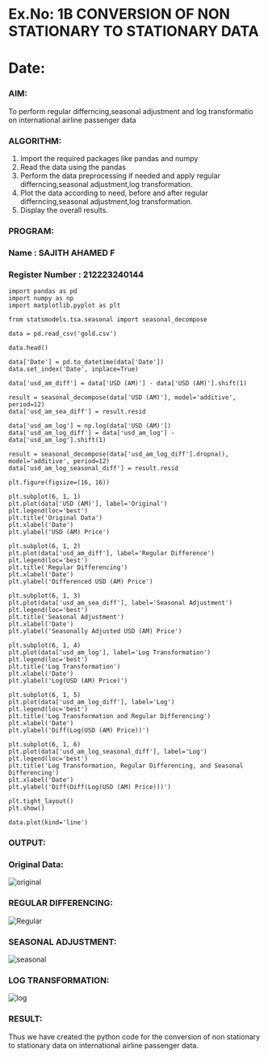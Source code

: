 # Ex.No: 1B                     CONVERSION OF NON STATIONARY TO STATIONARY DATA
# Date: 

### AIM:
To perform regular differncing,seasonal adjustment and log transformatio on international airline passenger data
### ALGORITHM:
1. Import the required packages like pandas and numpy
2. Read the data using the pandas
3. Perform the data preprocessing if needed and apply regular differncing,seasonal adjustment,log transformation.
4. Plot the data according to need, before and after regular differncing,seasonal adjustment,log transformation.
5. Display the overall results.
### PROGRAM:
### Name : SAJITH AHAMED F
### Register Number : 212223240144
```
import pandas as pd
import numpy as np
import matplotlib.pyplot as plt

from statsmodels.tsa.seasonal import seasonal_decompose

data = pd.read_csv('gold.csv')

data.head()

data['Date'] = pd.to_datetime(data['Date'])
data.set_index('Date', inplace=True)

data['usd_am_diff'] = data['USD (AM)'] - data['USD (AM)'].shift(1)

result = seasonal_decompose(data['USD (AM)'], model='additive', period=12)
data['usd_am_sea_diff'] = result.resid

data['usd_am_log'] = np.log(data['USD (AM)'])
data['usd_am_log_diff'] = data['usd_am_log'] - data['usd_am_log'].shift(1)

result = seasonal_decompose(data['usd_am_log_diff'].dropna(), model='additive', period=12)
data['usd_am_log_seasonal_diff'] = result.resid

plt.figure(figsize=(16, 16))

plt.subplot(6, 1, 1)
plt.plot(data['USD (AM)'], label='Original')
plt.legend(loc='best')
plt.title('Original Data')
plt.xlabel('Date')
plt.ylabel('USD (AM) Price')

plt.subplot(6, 1, 2)
plt.plot(data['usd_am_diff'], label='Regular Difference')
plt.legend(loc='best')
plt.title('Regular Differencing')
plt.xlabel('Date')
plt.ylabel('Differenced USD (AM) Price')

plt.subplot(6, 1, 3)
plt.plot(data['usd_am_sea_diff'], label='Seasonal Adjustment')
plt.legend(loc='best')
plt.title('Seasonal Adjustment')
plt.xlabel('Date')
plt.ylabel('Seasonally Adjusted USD (AM) Price')

plt.subplot(6, 1, 4)
plt.plot(data['usd_am_log'], label='Log Transformation')
plt.legend(loc='best')
plt.title('Log Transformation')
plt.xlabel('Date')
plt.ylabel('Log(USD (AM) Price)')

plt.subplot(6, 1, 5)
plt.plot(data['usd_am_log_diff'], label='Log')
plt.legend(loc='best')
plt.title('Log Transformation and Regular Differencing')
plt.xlabel('Date')
plt.ylabel('Diff(Log(USD (AM) Price))')

plt.subplot(6, 1, 6)
plt.plot(data['usd_am_log_seasonal_diff'], label='Log')
plt.legend(loc='best')
plt.title('Log Transformation, Regular Differencing, and Seasonal Differencing')
plt.xlabel('Date')
plt.ylabel('Diff(Diff(Log(USD (AM) Price)))')

plt.tight_layout()
plt.show()

data.plot(kind='line')
```

### OUTPUT:
### Original Data:

![original](https://github.com/user-attachments/assets/3c0dd874-3f0b-4912-9036-993c1e539bfd)

### REGULAR DIFFERENCING:

![Regular](https://github.com/user-attachments/assets/1ba2596c-141e-40a6-b4b8-db12874d9e54)

### SEASONAL ADJUSTMENT:

![seasonal](https://github.com/user-attachments/assets/fdc3e7b4-acc8-4bf0-aff4-8534a579e32d)

### LOG TRANSFORMATION:

![log](https://github.com/user-attachments/assets/4c8e5bf0-0c2b-420e-bfe8-d2de958d5953)

### RESULT:
Thus we have created the python code for the conversion of non stationary to stationary data on international airline passenger
data.
